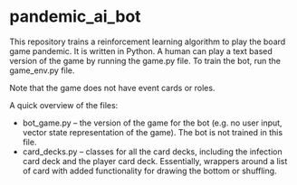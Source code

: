 # pandemic_ai_bot

This repository trains a reinforcement learning algorithm to play the board game pandemic. It is written in Python. A human can play a text based version of the game by running the game.py file. To train the bot, run the game_env.py file. 

Note that the game does not have event cards or roles.

A quick overview of the files:

* bot_game.py – the version of the game for the bot (e.g. no user input, vector state representation of the game). The bot is not trained in this file. 
* card_decks.py – classes for all the card decks, including the infection card deck and the player card deck. Essentially, wrappers around a list of card with added functionality for drawing the bottom or shuffling.

